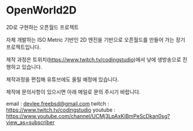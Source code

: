# OpenWorld2D
2D로 구현하는 오픈월드 프로젝트

자체 개발하는 ISO Metric 기반인 2D 엔진을 기반으로 오픈월드를 만들어 가는 장기 프로젝트입니다.

제작 과정은 트위치(https://www.twitch.tv/codingstudio)에서 낮에 생방송으로 진행하고 있습니다.

제작과정을 편집해 유튜브에도 올릴 예정에 있습니다.

제작에 문의사항이 있으시면 아래 메일로 문의 주시기 바랍니다.

email   : devlee.freebsd@gmail.com
twitch  : https://www.twitch.tv/codingstudio
youtube : https://www.youtube.com/channel/UCMj3LpAxKiBmPeScDkan0sg?view_as=subscriber
